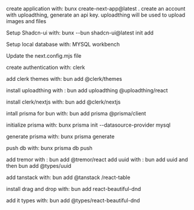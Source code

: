 create application with: bunx create-next-app@latest .
create an account with uploadthing, generate an api key. uploadthing will be used to upload images and files

Setup Shadcn-ui with: bunx --bun shadcn-ui@latest init add

Setup local database with: MYSQL workbench

Update the next.config.mjs file

create authentication with: clerk 

add clerk themes with: bun add @clerk/themes

install uploadthing with : bun add uploadthing @uploadthing/react

install clerk/nextjs with: bun add @clerk/nextjs

intall prisma for bun with: bun add prisma @prisma/client

initialize prisma with: bunx prisma init --datasource-provider mysql 

generate prisma with: bunx prisma generate

push db with: bunx prisma db push

add tremor with : bun add @tremor/react
add uuid with : bun add uuid and then bun add @types/uuid

add tanstack with: bun add @tanstack /react-table

install drag and drop with: bun add react-beautiful-dnd

add it types with: bun add @types/react-beautiful-dnd 